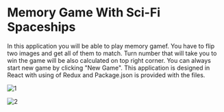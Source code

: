 # Memory Game With Sci-Fi Spaceships

In this application you will be able to play memory gamef. You have to flip two images and get all of them to match. Turn number that will take you to win the game will be also calculated on top right corner. You can always start new game by clicking "New Game". This application is designed in React with using of Redux and Package.json is provided with the files.

![1](https://user-images.githubusercontent.com/104715456/179072686-62b92a35-d355-418d-8636-5b473f49af3a.PNG)

![2](https://user-images.githubusercontent.com/104715456/179072699-4fd9580b-ff3e-441a-bf1b-bea261daed88.PNG)
